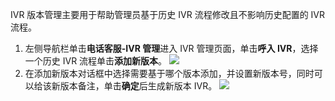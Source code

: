 IVR 版本管理主要用于帮助管理员基于历史 IVR 流程修改且不影响历史配置的 IVR 流程。
1. 左侧导航栏单击**电话客服-IVR 管理**进入 IVR 管理页面，单击**呼入 IVR**，选择一个历史 IVR 流程单击**添加新版本**。
![](https://qcloudimg.tencent-cloud.cn/raw/6eafef4ebd33a685229d99bb70a18b3b.png)
2. 在添加新版本对话框中选择需要基于哪个版本添加，并设置新版本号，同时可以给该新版本备注，单击**确定**后生成新版本 IVR。
![](https://qcloudimg.tencent-cloud.cn/raw/36770c005f90073ca3af986702723edb.png)
